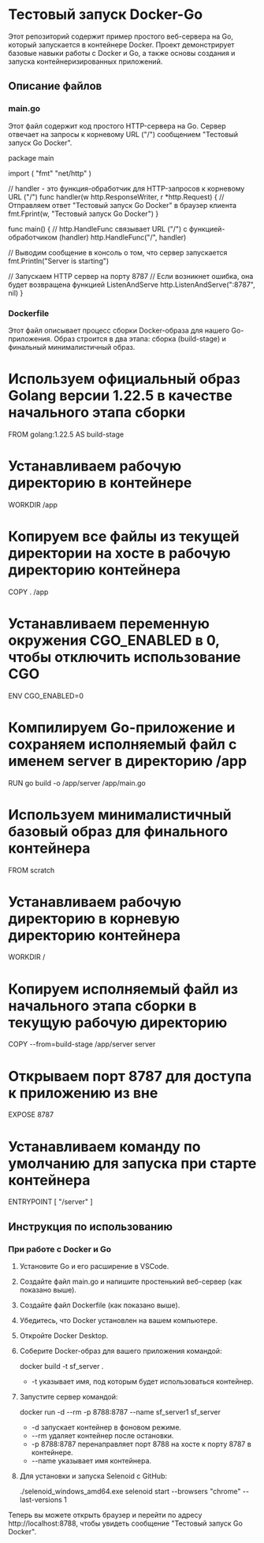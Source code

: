 # Тестовый запуск Docker-Go

Этот репозиторий содержит пример простого веб-сервера на Go, который запускается в контейнере Docker. Проект демонстрирует базовые навыки работы с Docker и Go, а также основы создания и запуска контейнеризированных приложений.

## Описание файлов

### main.go

Этот файл содержит код простого HTTP-сервера на Go. Сервер отвечает на запросы к корневому URL ("/") сообщением "Тестовый запуск Go Docker".

package main

import (
  "fmt"
  "net/http"
)

// handler - это функция-обработчик для HTTP-запросов к корневому URL ("/")
func handler(w http.ResponseWriter, r *http.Request) {
  // Отправляем ответ "Тестовый запуск Go Docker" в браузер клиента
  fmt.Fprint(w, "Тестовый запуск Go Docker")
}

func main() {
  // http.HandleFunc связывает URL ("/") с функцией-обработчиком (handler)
  http.HandleFunc("/", handler)

  // Выводим сообщение в консоль о том, что сервер запускается
  fmt.Println("Server is starting")

  // Запускаем HTTP сервер на порту 8787
  // Если возникнет ошибка, она будет возвращена функцией ListenAndServe
  http.ListenAndServe(":8787", nil)
}
### Dockerfile

Этот файл описывает процесс сборки Docker-образа для нашего Go-приложения. Образ строится в два этапа: сборка (build-stage) и финальный минималистичный образ.

# Используем официальный образ Golang версии 1.22.5 в качестве начального этапа сборки
FROM golang:1.22.5 AS build-stage

# Устанавливаем рабочую директорию в контейнере
WORKDIR /app

# Копируем все файлы из текущей директории на хосте в рабочую директорию контейнера
COPY . /app

# Устанавливаем переменную окружения CGO_ENABLED в 0, чтобы отключить использование CGO
ENV CGO_ENABLED=0

# Компилируем Go-приложение и сохраняем исполняемый файл с именем server в директорию /app
RUN go build -o /app/server /app/main.go

# Используем минималистичный базовый образ для финального контейнера
FROM scratch

# Устанавливаем рабочую директорию в корневую директорию контейнера
WORKDIR /

# Копируем исполняемый файл из начального этапа сборки в текущую рабочую директорию
COPY --from=build-stage /app/server server

# Открываем порт 8787 для доступа к приложению из вне
EXPOSE 8787

# Устанавливаем команду по умолчанию для запуска при старте контейнера
ENTRYPOINT [ "/server" ]
## Инструкция по использованию

### При работе с Docker и Go

1. Установите Go и его расширение в VSCode.
2. Создайте файл main.go и напишите простенький веб-сервер (как показано выше).
3. Создайте файл Dockerfile (как показано выше).
4. Убедитесь, что Docker установлен на вашем компьютере.
5. Откройте Docker Desktop.
6. Соберите Docker-образ для вашего приложения командой:
  
   docker build -t sf_server .
   
   - -t указывает имя, под которым будет использоваться контейнер.
7. Запустите сервер командой:
  
   docker run -d --rm -p 8788:8787 --name sf_server1 sf_server
   
   - -d запускает контейнер в фоновом режиме.
   - --rm удаляет контейнер после остановки.
   - -p 8788:8787 перенаправляет порт 8788 на хосте к порту 8787 в контейнере.
   - --name указывает имя контейнера.
8. Для установки и запуска Selenoid с GitHub:
  
   ./selenoid_windows_amd64.exe selenoid start --browsers "chrome" --last-versions 1
   
Теперь вы можете открыть браузер и перейти по адресу http://localhost:8788, чтобы увидеть сообщение "Тестовый запуск Go Docker".
